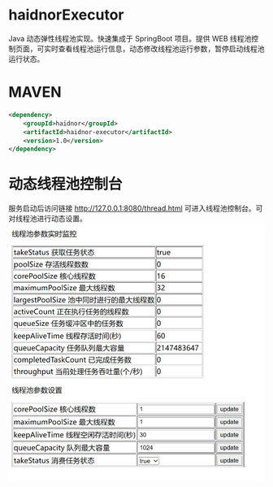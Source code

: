 # haidnorExecutor
Java 动态弹性线程池实现。快速集成于 SpringBoot 项目。提供 WEB 线程池控制页面，可实时查看线程池运行信息，动态修改线程池运行参数，暂停启动线程池运行状态。

# MAVEN 
```xml
<dependency>
    <groupId>haidnor</groupId>
    <artifactId>haidnor-executor</artifactId>
    <version>1.0</version>
</dependency>
```

# 动态线程池控制台
服务启动后访问链接 http://127.0.0.1:8080/thread.html 可进入线程池控制台。可对线程池进行动态设置。
![](./doc/images/image01.png)

